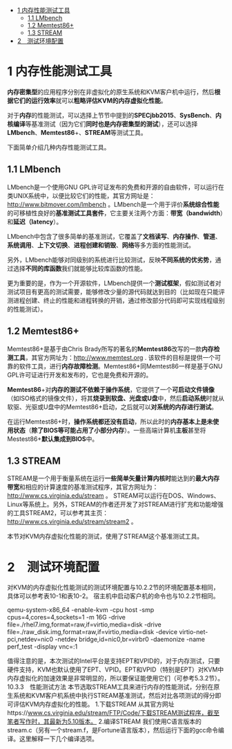
<!-- @import "[TOC]" {cmd="toc" depthFrom=1 depthTo=6 orderedList=false} -->

<!-- code_chunk_output -->

* [1 内存性能测试工具](#1-内存性能测试工具)
	* [1.1 LMbench](#11-lmbench)
	* [1.2 Memtest86\+](#12-memtest86)
	* [1.3 STREAM](#13-stream)
* [2　测试环境配置](#2-测试环境配置)

<!-- /code_chunk_output -->

# 1 内存性能测试工具

**内存密集型**的应用程序分别在非虚拟化的原生系统和KVM客户机中运行，然后**根据它们的运行效率**就可以**粗略评估KVM的内存虚拟化性能**。

对于**内存**的性能测试，可以选择上节节中提到的**SPECjbb2015**、**SysBench**、**内核编译**等基准测试（因为它们**同时也是内存密集型的测试**），还可以选择**LMbench**、**Memtest86**+、**STREAM**等测试工具。

下面简单介绍几种内存性能测试工具。

## 1.1 LMbench

LMbench是一个使用GNU GPL许可证发布的免费和开源的自由软件，可以运行在类UNIX系统中，以便比较它们的性能，其官方网址是：http://www.bitmover.com/lmbench 。LMbench是一个用于评价**系统综合性能**的可移植性良好的**基准测试工具套件**，它主要关注两个方面：**带宽（bandwidth**）和**延迟（latency**）。

LMbench中包含了很多简单的基准测试，它覆盖了**文档读写**、**内存操作**、**管道**、**系统调用**、**上下文切换**、**进程创建和销毁**、**网络**等多方面的性能测试。

另外，LMbench能够对同级别的系统进行比较测试，反映**不同系统的优劣势**，通过选择**不同的库函数**我们就能够比较库函数的性能。

更为重要的是，作为一个开源软件，LMbench提供一个**测试框架**，假如测试者对测试项目有更高的测试需要，能够修改少量的源代码就达到目的（比如现在只能评测进程创建、终止的性能和进程转换的开销，通过修改部分代码即可实现线程级别的性能测试）。

## 1.2 Memtest86\+

Memtest86\+是基于由Chris Brady所写的著名的**Memtest86**改写的一款**内存检测工具**，其官方网址为：http://www.memtest.org . 该软件的目标是提供一个可靠的软件工具，进行**内存故障检测**。Memtest86\+同Memtest86一样是基于GNU GPL许可证进行开发和发布的，它也是免费和开源的。

**Memtest86**\+对**内存的测试不依赖于操作系统**，它提供了一个**可启动文件镜像**（如ISO格式的镜像文件），将其**烧录到软盘、光盘或U盘**中，然后**启动系统**时就从软驱、光驱或U盘中的Memtest86\+启动，之后就可以**对系统的内存进行测试**。

在运行Memtest86\+时，**操作系统都还没有启动**，所以此时的**内存基本上是未使用状态**（**除了BIOS等可能占用了小部分内存**）。一些高端计算机**主板**甚至将Mestest86\+**默认集成到BIOS**中。

## 1.3 STREAM

STREAM是一个用于衡量系统在运行**一些简单矢量计算内核时**能达到的**最大内存带宽**和相应的计算速度的基准测试程序，其官方网址为：http://www.cs.virginia.edu/stream 。 STREAM可以运行在DOS、Windows、Linux等系统上。另外，STREAM的作者还开发了对STREAM进行扩充和功能增强的工具STREAM2，可以参考其主页：http://www.cs.virginia.edu/stream/stream2 。

本节对KVM内存虚拟化性能的测试，使用了STREAM这个基准测试工具。

# 2　测试环境配置

对KVM的内存虚拟化性能测试的测试环境配置与10.2.2节的环境配置基本相同，具体可以参考表10-1和表10-2。
宿主机中启动客户机的命令也与10.2.2节相同。

qemu-system-x86_64 -enable-kvm -cpu host -smp cpus=4,cores=4,sockets=1 -m 16G -drive file=./rhel7.img,format=raw,if=virtio,media=disk -drive file=./raw_disk.img,format=raw,if=virtio,media=disk -device virtio-net-pci,netdev=nic0 -netdev bridge,id=nic0,br=virbr0 -daemonize -name perf_test -display vnc=:1

值得注意的是，本次测试的Intel平台是支持EPT和VPID的，对于内存测试，只要硬件支持，KVM也默认使用了EPT、VPID。EPT和VPID（特别是EPT）对KVM中内存虚拟化的加速效果是非常明显的，所以要保证能使用它们（可参考5.3.2节）。
10.3.3　性能测试方法
本节选取STREAM工具来进行内存的性能测试，分别在原生系统和KVM客户机系统中执行STREAM基准测试，然后对比各项测试的得分即可评估KVM内存虚拟化的性能。
1.下载STREAM
从其官方网址https://www.cs.virginia.edu/stream/FTP/Code/下载STREAM测试程序，截至笔者写作时，其最新为5.10版本。
2.编译STREAM
我们使用C语言版本的stream.c（另有一个stream.f，是Fortune语言版本），然后运行下面的gcc命令编译。这里解释一下几个编译选项。
